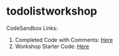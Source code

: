 # todolistworkshop

CodeSandbox Links:
1. Completed Code with Comments: [Here](https://codesandbox.io/s/todolist-7qwhvn?file=/src/App.js)
2. Workshop Starter Code: [Here](https://codesandbox.io/s/workshop-s7rkq7)
